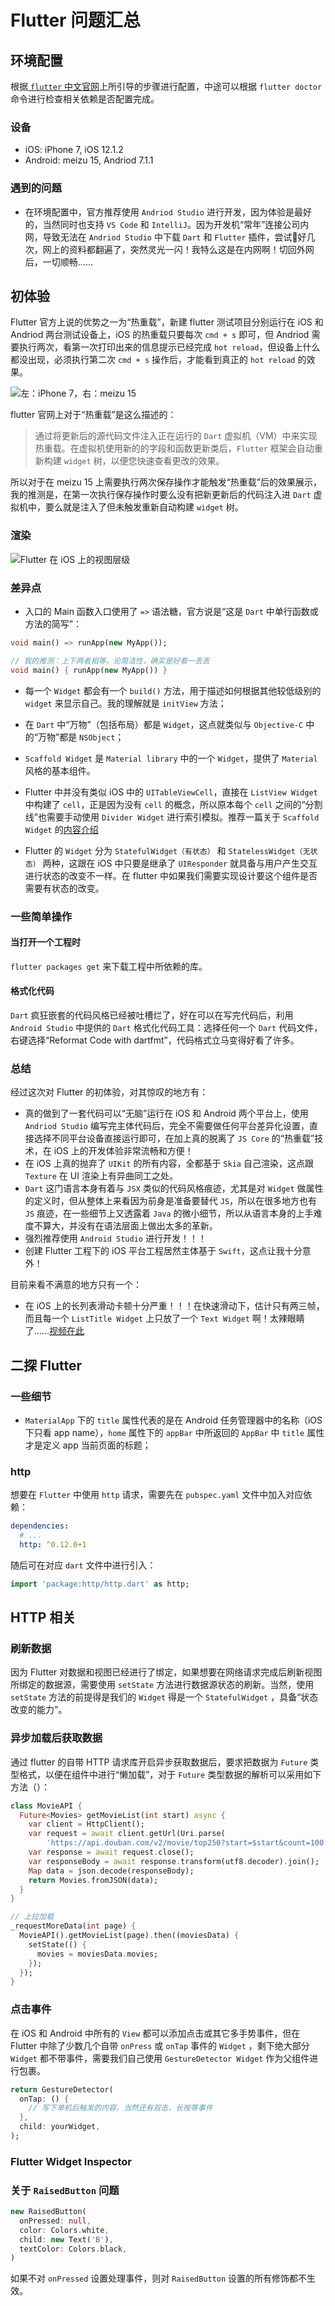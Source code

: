 # Flutter 问题汇总
## 环境配置
根据[ `flutter` 中文官网](https://flutterchina.club)上所引导的步骤进行配置，中途可以根据 `flutter doctor` 命令进行检查相关依赖是否配置完成。

### 设备
* iOS: iPhone 7, iOS 12.1.2
* Android: meizu 15, Andriod 7.1.1

### 遇到的问题
* 在环境配置中，官方推荐使用 `Andriod Studio` 进行开发，因为体验是最好的，当然同时也支持 `VS Code` 和 `IntelliJ`。因为开发机“常年”连接公司内网，导致无法在 `Andriod Studio` 中下载 `Dart` 和 `Flutter` 插件，尝试好几次，网上的资料都翻遍了，突然灵光一闪！我特么这是在内网啊！切回外网后，一切顺畅......

## 初体验
Flutter 官方上说的优势之一为“热重载”，新建 flutter 测试项目分别运行在 iOS 和 Andriod 两台测试设备上，iOS 的热重载只要每次 `cmd + s` 即可，但 Andriod 需要执行两次，看第一次打印出来的信息提示已经完成 `hot reload`，但设备上什么都没出现，必须执行第二次 `cmd + s` 操作后，才能看到真正的 `hot reload` 的效果。

![左：iPhone 7，右：meizu 15](https://i.loli.net/2019/01/10/5c36f04c618e7.jpg)

flutter 官网上对于“热重载”是这么描述的：

> 通过将更新后的源代码文件注入正在运行的 `Dart` 虚拟机（VM）中来实现热重载。在虚拟机使用新的的字段和函数更新类后，`Flutter` 框架会自动重新构建 `widget` 树，以便您快速查看更改的效果。

所以对于在 meizu 15 上需要执行两次保存操作才能触发“热重载”后的效果展示，我的推测是，在第一次执行保存操作时要么没有把新更新后的代码注入进 `Dart` 虚拟机中，要么就是注入了但未触发重新自动构建 `widget` 树。

### 渲染
![Flutter 在 iOS 上的视图层级](https://i.loli.net/2019/01/10/5c37187ca736f.png)

### 差异点
* 入口的 Main 函数入口使用了 `=>` 语法糖，官方说是“这是 `Dart` 中单行函数或方法的简写”：

```Dart
void main() => runApp(new MyApp());

// 我的推测：上下两者相等，论简洁性，确实是好看一丢丢
void main() { runApp(new MyApp()) }
```

* 每一个 `Widget` 都会有一个 `build()` 方法，用于描述如何根据其他较低级别的 `widget` 来显示自己。我的理解就是 `initView` 方法；

* 在 `Dart` 中“万物”（包括布局）都是 `Widget`，这点就类似与 `Objective-C` 中的“万物”都是 `NSObject`；
* `Scaffold Widget` 是 `Material library` 中的一个 `Widget`，提供了 `Material` 风格的基本组件。
* Flutter 中并没有类似 iOS 中的 `UITableViewCell`，直接在 `ListView Widget` 中构建了 `cell`，正是因为没有 `cell` 的概念，所以原本每个 `cell` 之间的“分割线”也需要手动使用 `Divider Widget` 进行索引模拟。推荐一篇关于 `Scaffold Widget` 的[内容介绍](http://flutter.link/2018/03/20/Scaffold/)

* Flutter 的 `Widget` 分为 `StatefulWidget（有状态）` 和 `StatelessWidget（无状态）` 两种，这跟在 iOS 中只要是继承了 `UIResponder` 就具备与用户产生交互进行状态的改变不一样。在 flutter 中如果我们需要实现设计要这个组件是否需要有状态的改变。

### 一些简单操作
#### 当打开一个工程时
`flutter packages get` 来下载工程中所依赖的库。

#### 格式化代码
`Dart` 疯狂嵌套的代码风格已经被吐槽烂了，好在可以在写完代码后，利用 `Android Studio` 中提供的 `Dart` 格式化代码工具：选择任何一个 `Dart` 代码文件，右键选择“Reformat Code with dartfmt”，代码格式立马变得好看了许多。

### 总结
经过这次对 Flutter 的初体验，对其惊叹的地方有：
* 真的做到了一套代码可以“无脑”运行在 iOS 和 Android 两个平台上，使用 `Andriod Studio` 编写完主体代码后，完全不需要做任何平台差异化设置，直接选择不同平台设备直接运行即可，在加上真的脱离了 `JS Core` 的“热重载”技术，在 iOS 上的开发体验非常流畅和方便！
* 在 iOS 上真的抛弃了 `UIKit` 的所有内容，全都基于 `Skia` 自己渲染，这点跟 `Texture` 在 UI 渲染上有异曲同工之处。
* `Dart` 这门语言本身有着与 `JSX` 类似的代码风格痕迹，尤其是对 `Widget` 做属性的定义时，但从整体上来看因为前身是准备要替代 `JS`，所以在很多地方也有 `JS` 痕迹，在一些细节上又透露着 `Java` 的微小细节，所以从语言本身的上手难度不算大，并没有在语法层面上做出太多的革新。
* 强烈推荐使用 `Android Studio` 进行开发！！！
* 创建 Flutter 工程下的 iOS 平台工程居然主体基于 `Swift`，这点让我十分意外！

目前来看不满意的地方只有一个：
* 在 iOS 上的长列表滑动卡顿十分严重！！！在快速滑动下，估计只有两三帧，而且每一个 `ListTitle Widget` 上只放了一个 `Text Widget` 啊！太辣眼睛了......[视频在此](https://www.bilibili.com/video/av40402669/)


## 二探 Flutter
### 一些细节
* `MaterialApp` 下的 `title` 属性代表的是在 Android 任务管理器中的名称（iOS 下只看 app name），`home` 属性下的 `appBar` 中所返回的 `AppBar` 中 `title` 属性才是定义 app 当前页面的标题；

### http
想要在 `Flutter` 中使用 `http` 请求，需要先在 `pubspec.yaml` 文件中加入对应依赖：
```yaml
dependencies:
  # ...
  http: ^0.12.0+1
```

随后可在对应 `dart` 文件中进行引入：
```dart
import 'package:http/http.dart' as http;
```

## HTTP 相关
### 刷新数据
因为 Flutter 对数据和视图已经进行了绑定，如果想要在网络请求完成后刷新视图所绑定的数据源，需要使用 `setState` 方法进行数据源状态的刷新。当然，使用 `setState` 方法的前提得是我们的 `Widget` 得是一个 `StatefulWidget` ，具备“状态改变的能力”。

### 异步加载后获取数据
通过 flutter 的自带 HTTP 请求库开启异步获取数据后，要求把数据为 `Future` 类型格式，以便在组件中进行“懒加载”，对于 `Future` 类型数据的解析可以采用如下方法（）：
```Dart
class MovieAPI {
  Future<Movies> getMovieList(int start) async {
    var client = HttpClient();
    var request = await client.getUrl(Uri.parse(
        'https://api.douban.com/v2/movie/top250?start=$start&count=100'));
    var response = await request.close();
    var responseBody = await response.transform(utf8.decoder).join();
    Map data = json.decode(responseBody);
    return Movies.fromJSON(data);
  }
}

// 上拉加载
_requestMoreData(int page) {
  MovieAPI().getMovieList(page).then((moviesData) {
    setState(() {
      movies = moviesData.movies;
    });
  });
}
```

### 点击事件
在 iOS 和 Android 中所有的 `View` 都可以添加点击或其它多手势事件，但在 Flutter 中除了少数几个自带 `onPress` 或 `onTap` 事件的 `Widget` ，剩下绝大部分 `Widget` 都不带事件，需要我们自己使用 `GestureDetector Widget` 作为父组件进行包裹。

```Dart
return GestureDetector(
  onTap: () {
    // 写下单机后触发的内容，当然还有双击、长按等事件
  },
  child: yourWidget,
);
```

### Flutter Widget Inspector

### 关于 `RaisedButton` 问题
```Dart
new RaisedButton(
  onPressed: null,
  color: Colors.white,
  child: new Text('B'),
  textColor: Colors.black,
)
```

如果不对 `onPressed` 设置处理事件，则对 `RaisedButton` 设置的所有修饰都不生效。
